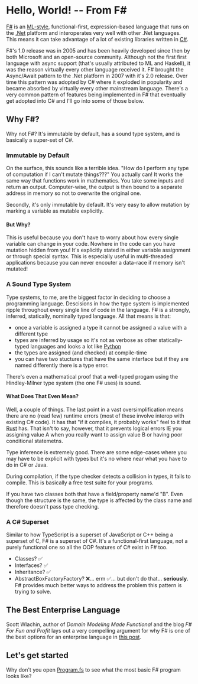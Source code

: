 # Hello, World! -- From F#

[F#](https://fsharp.org/) is an [ML-style](https://en.wikipedia.org/wiki/ML_(programming_language)), functional-first, expression-based language that runs on the [.Net](https://dotnet.microsoft.com/en-us/learn/dotnet/what-is-dotnet) platform and interoperates very well with other .Net languages. This means it can take advantage of a lot of existing libraries written in [C#](https://learn.microsoft.com/en-us/dotnet/csharp/tour-of-csharp/). 

F#'s 1.0 release was in 2005 and has been heavily developed since then by both Microsoft and an open-source community. Although not the first first language with async support (that's usually attributed to ML and Haskell), it was the reason virtually every other language received it. F# brought the Async/Await pattern to the .Net platform in 2007 with it's 2.0 release. Over time this pattern was adopted by C# where it exploded in popularity and became absorbed by virtually every other mainstream language. There's a very common pattern of features being implemented in F# that eventually get adopted into C# and I'll go into some of those below.

## Why F#?

Why not F#? It's immutable by default, has a sound type system, and is basically a super-set of C#.

### Immutable by Default

On the surface, this sounds like a terrible idea. "How do I perform any type of computation if I can't mutate things???" You actually can! It works the same way that functions work in mathematics. You take some inputs and return an output. Computer-wise, the output is then bound to a separate address in memory so not to overwrite the original one.

Secondly, it's only immutable by default. It's very easy to allow mutation by marking a variable as mutable explicitly. 

#### But Why?

This is useful because you don't have to worry about how every single variable can change in your code. Nowhere in the code can you have mutation hidden from you! It's explicitly stated in either variable assignment or through special syntax. This is especially useful in multi-threaded applications because you can never encouter a data-race if memory isn't mutated! 

### A Sound Type System

Type systems, to me, are the biggest factor in deciding to choose a programming language. Descisions in how the type system is implemented ripple throughout every single line of code in the language. F# is a strongly, inferred, statically, nominally typed language. All that means is that: 
- once a variable is assigned a type it cannot be assigned a value with a different type
- types are inferred by usage so it's not as verbose as other statically-typed languages and looks a lot like [Python](https://www.python.org/)
- the types are assigned (and checked) at compile-time 
- you can have two stuctures that have the same interface but if they are named differently there is a type error. 

There's even a mathematical proof that a well-typed progam using the Hindley-Milner type system (the one F# uses) is sound.

#### What Does That Even Mean?

Well, a couple of things. The last point in a vast oversimplification means there are no (read few) runtime errors (most of these involve interop with existing C# code). It has that "if it compiles, it probably works" feel to it that [Rust](https://www.rust-lang.org/) has. That isn't to say, however, that it prevents logical errors IE you assigning value A when you really want to assign value B or having poor conditional statemetns.

Type inference is extremely good. There are some edge-cases where you may have to be explicit with types but it's no where near what you have to do in C# or Java. 

During compilation, if the type checker detects a collision in types, it fails to compile. This is basically a free test suite for your programs.

If you have two classes both that have a field/property name'd "B". Even though the structure is the same, the type is affected by the class name and therefore doesn't pass type checking.

### A C# Superset 

Similar to how TypeScript is a superset of JavaScript or C++ being a superset of C, F# is a superset of C#. It's a functional-first language, not a purely functional one so all the OOP features of C# exist in F# too.

- Classes? ✅
- Interfaces? ✅
- Inheritance? ✅
- AbstractBoxFactoryFactory? ❌... erm ✅... but don't do that... **seriously**. F# provides much better ways to address the problem this pattern is trying to solve.

## The Best Enterprise Language 

Scott Wlachin, author of *Domain Modeling Made Functional* and the blog *F# For Fun and Profit* lays out a very compelling argument for why F# is one of the best options for an enterprise language in [this post](https://fsharpforfunandprofit.com/posts/fsharp-is-the-best-enterprise-language/0).


## Let's get started 

Why don't you open [Program.fs](./Program.fs) to see what the most basic F# program looks like?
